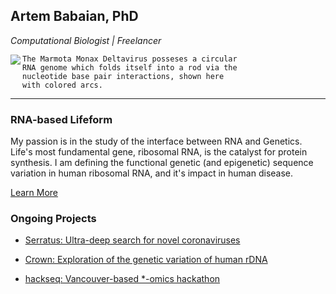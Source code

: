 ## Artem Babaian, PhD
_Computational Biologist | Freelancer_

<img align="left" src="http://rrna.ca/assets/img/mmonDV.gif">

```
The Marmota Monax Deltavirus posseses a circular
RNA genome which folds itself into a rod via the
nucleotide base pair interactions, shown here
with colored arcs.
```
---

### RNA-based Lifeform

My passion is in the study of the interface between RNA and Genetics. Life's most fundamental gene, ribosomal RNA, is the catalyst for protein synthesis. I am defining the functional genetic (and epigenetic) sequence variation in human ribosomal RNA, and it's impact in human disease.

[Learn More](http://rrna.ca/) 

### Ongoing Projects

- [Serratus: Ultra-deep search for novel coronaviruses](https://github.com/ababaian/serratus)

- [Crown: Exploration of the genetic variation of human rDNA](https://github.com/ababaian/Crown)

- [hackseq: Vancouver-based *-omics hackathon](https://www.hackseq.com)



